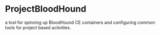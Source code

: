 # ProjectBloodHound
a tool for spinning up BloodHound CE containers and configuring common tools for project based activities.
